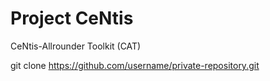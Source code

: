 # Project CeNtis
 CeNtis-Allrounder Toolkit (CAT)

 git clone https://github.com/username/private-repository.git
